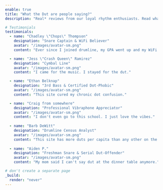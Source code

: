 ```yaml
---
enable: true
title: "What the Dut are people saying?"
description: "Real* reviews from our loyal rhythm enthusiasts. Read what the squad (and maybe a few randos) have to say about the Jersey Shore Drumline experience.<br><br>****may or may not be completely made up.***"

# Testimonials
testimonials:
  - name: "Chadley \"Chops\" Thompson"
    designation: "Snare Captain & WiFi Believer"
    avatar: "/images/avatar-sm.png"
    content: "Ever since I joined drumline, my GPA went up and my WiFi got faster."

  - name: "Jess \"Crash Queen\" Ramirez"
    designation: "Cymbal Line"
    avatar: "/images/avatar-sm.png"
    content: "I came for the music. I stayed for the dut."

  - name: "Ethan Belknap"
    designation: "3rd Bass & Certified Dot-Phobic"
    avatar: "/images/avatar-sm.png"
    content: "This site cured my chronic dot confusion."

  - name: "Craig from somewhere"
    designation: "Professional Vibraphone Appreciator"
    avatar: "/images/avatar-sm.png"
    content: "I don't even go to this school. I just love the vibes."
  
  - name: "Barb DeWitt"
    designation: "Drumline Census Analyst"
    avatar: "/images/avatar-sm.png"
    content: "This site has more duts per capita than any other on the internet."
  
  - name: "Aiden P."
    designation: "Freshman Snare & Serial Dut-Offender"
    avatar: "/images/avatar-sm.png"
    content: "My mom said I can't say dut at the dinner table anymore."

# don't create a separate page
_build:
  render: "never"
---
```

